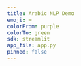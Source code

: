 ```yaml
---
title: Arabic NLP Demo
emoji: ⌨
colorFrom: purple
colorTo: green
sdk: streamlit
app_file: app.py
pinned: false
---
```

